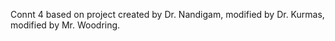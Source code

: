 Connt 4 based on project created by Dr. Nandigam, modified by Dr. Kurmas, modified by Mr. Woodring.

